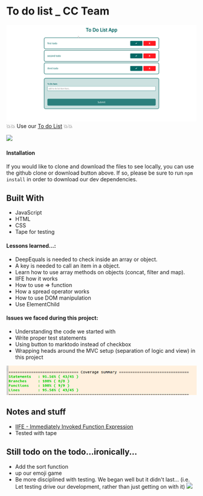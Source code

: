 # To do list _ CC Team

![screenshot](Screenshot_20181109_110902.png)
:boom::boom: Use our [To do List](https://fac-15.github.io/CC_toDoList/)  :boom::boom:

![](https://www.b2interactive.com/wp-content/uploads/seriously.gif)

#### Installation
If you would like to clone and download the files to see locally, you can use the github clone or download button above. If so, please be sure to run `npm install` in order to download our dev dependencies.

##  Built With
- JavaScript
- HTML
- CSS
- Tape for testing

#### Lessons learned...:

- DeepEquals is needed to check inside an array or object.
- A key is needed to call an item in a object.
- Learn how to use array methods on objects (concat, filter and map).
- IIFE how it works
- How to use => function 
- How a spread operator works 
- How to use DOM manipulation
- Use ElementChild 

#### Issues we faced during this project:

- Understanding the code we started with
- Write proper test statements
- Using button to marktodo instead of checkbox
- Wrapping heads around the MVC setup (separation of logic and view) in this project

![Test Coverage](d.png)

## Notes and stuff
- [IIFE - Immediately Invoked Function Expression](https://developer.mozilla.org/en-US/docs/Glossary/IIFE)
- Tested with tape


## Still todo on the todo...ironically...
- Add the sort function
- up our emoji game
- Be more disciplined with testing.
We began well but it didn't last... (i.e. Let testing drive our development, rather than just getting on with it)
![](https://img.buzzfeed.com/buzzfeed-static/static/2016-04/5/13/enhanced/webdr14/anigif_enhanced-30008-1459877354-2.gif)

